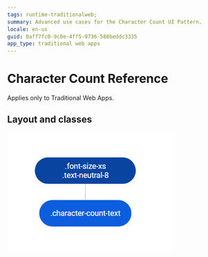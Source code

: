 ```yaml
---
tags: runtime-traditionalweb; 
summary: Advanced use cases for the Character Count UI Pattern.
locale: en-us
guid: 0aff7fc0-9c0e-4ff5-9736-588beddc3335
app_type: traditional web apps
---
```


# Character Count Reference

<div class="info" markdown="1">

Applies only to Traditional Web Apps.

</div>

## Layout and classes

![](<images/charactercount-2-diag.png>)
